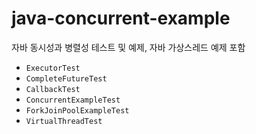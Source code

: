 # java-concurrent-example

자바 동시성과 병렬성 테스트 및 예제, 자바 가상스레드 예제 포함

* `ExecutorTest`
* `CompleteFutureTest`
* `CallbackTest`
* `ConcurrentExampleTest`
* `ForkJoinPoolExampleTest`
* `VirtualThreadTest`
